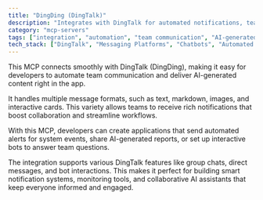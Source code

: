 ```yaml
---
title: "DingDing (DingTalk)"
description: "Integrates with DingTalk for automated notifications, team alerts, and AI-generated content delivery through various message formats."
category: "mcp-servers"
tags: ["integration", "automation", "team communication", "AI-generated content", "notification systems", "collaboration"]
tech_stack: ["DingTalk", "Messaging Platforms", "Chatbots", "Automated Notifications", "Team Collaboration", "Interactive Bots"]
---
```


This MCP connects smoothly with DingTalk (DingDing), making it easy for developers to automate team communication and deliver AI-generated content right in the app.

It handles multiple message formats, such as text, markdown, images, and interactive cards. This variety allows teams to receive rich notifications that boost collaboration and streamline workflows.

With this MCP, developers can create applications that send automated alerts for system events, share AI-generated reports, or set up interactive bots to answer team questions.

The integration supports various DingTalk features like group chats, direct messages, and bot interactions. This makes it perfect for building smart notification systems, monitoring tools, and collaborative AI assistants that keep everyone informed and engaged.